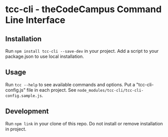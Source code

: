 # tcc-cli - theCodeCampus Command Line Interface

## Installation

Run ```npm install tcc-cli --save-dev``` in your project.
Add a script to your package.json to use local installation.

## Usage

Run ```tcc --help``` to see available commands and options.
Put a "tcc-cli-config.js" file in each project. See ```node_modules/tcc-cli/tcc-cli-config.sample.js```.

## Development

Run ```npm link``` in your clone of this repo. Do not install or remove installation in project.
